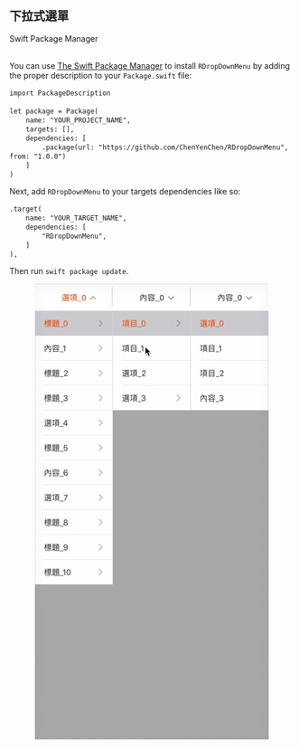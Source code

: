 ## 下拉式選單

<summary>Swift Package Manager</summary>
</br>
<p>You can use <a href="https://swift.org/package-manager">The Swift Package Manager</a> to install <code>RDropDownMenu</code> by adding the proper description to your <code>Package.swift</code> file:</p>

<pre><code class="swift language-swift">import PackageDescription

let package = Package(
    name: "YOUR_PROJECT_NAME",
    targets: [],
    dependencies: [
        .package(url: "https://github.com/ChenYenChen/RDropDownMenu", from: "1.0.0")
    ]
)
</code></pre>

<p>Next, add <code>RDropDownMenu</code> to your targets dependencies like so:</p>
<pre><code class="swift language-swift">.target(
    name: "YOUR_TARGET_NAME",
    dependencies: [
        "RDropDownMenu",
    ]
),</code></pre>
<p>Then run <code>swift package update</code>.</p>

<p align="center">
  <img src="./Design/dropDownMenu.gif" />
</p>


